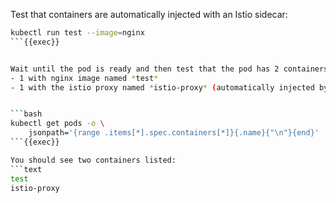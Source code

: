 Test that containers are automatically injected with an Istio sidecar:

```bash
kubectl run test --image=nginx
```{{exec}}


Wait until the pod is ready and then test that the pod has 2 containers:
- 1 with nginx image named *test*
- 1 with the istio proxy named *istio-proxy* (automatically injected by Istio)


```bash
kubectl get pods -o \
    jsonpath='{range .items[*].spec.containers[*]}{.name}{"\n"}{end}'
```{{exec}}

You should see two containers listed:
```text
test
istio-proxy
```

